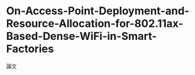 # On-Access-Point-Deployment-and-Resource-Allocation-for-802.11ax-Based-Dense-WiFi-in-Smart-Factories
論文
